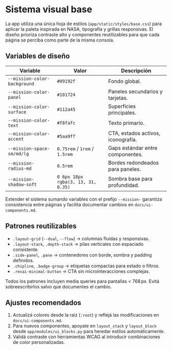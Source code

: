 # Sistema visual base

La app utiliza una única hoja de estilos (`app/static/styles/base.css`) para
aplicar la paleta inspirada en NASA, tipografía y grillas responsivas. El diseño
prioriza contraste alto y componentes reutilizables para que cada página se
perciba como parte de la misma consola.

## Variables de diseño

| Variable | Valor | Descripción |
| --- | --- | --- |
| `--mission-color-background` | `#09192f` | Fondo global. |
| `--mission-color-panel` | `#101724` | Paneles secundarios y tarjetas. |
| `--mission-color-surface` | `#112a45` | Superficies principales. |
| `--mission-color-text` | `#f8fafc` | Texto primario. |
| `--mission-color-accent` | `#5aa9ff` | CTA, estados activos, iconografía. |
| `--mission-space-sm/md/lg` | `0.75rem` / `1rem` / `1.5rem` | Gaps estándar entre componentes. |
| `--mission-radius-md` | `0.5rem` | Bordes redondeados para paneles. |
| `--mission-shadow-soft` | `0 6px 18px rgba(3, 13, 31, 0.35)` | Sombra base para profundidad. |

Extender el sistema sumando variables con el prefijo `--mission-` garantiza
consistencia entre páginas y facilita documentar cambios en `docs/ui-components.md`.

## Patrones reutilizables

- `.layout-grid` (`--dual`, `--flow`) → columnas fluidas y responsivas.
- `.layout-stack`, `.depth-stack` → pilas verticales con espaciado consistente.
- `.side-panel`, `.pane` → contenedores con borde, sombra y padding definidos.
- `.chipline`, `.badge-group` → etiquetas compactas para estado o filtros.
- `.rexai-minimal-button` → CTA sin microinteracciones complejas.

Todos los patrones incluyen media queries para pantallas < 768 px. Evitá
sobreescribirlos salvo que documentes el cambio.

## Ajustes recomendados

1. Actualizá colores desde la raíz (`:root`) y reflejá las modificaciones en
   `docs/ui-components.md`.
2. Para nuevos componentes, apoyate en `layout_stack` y `layout_block` desde
   `app/modules/ui_blocks.py` para heredar estilos automáticamente.
3. Validá contraste con herramientas WCAG al introducir combinaciones de color
   personalizadas.
